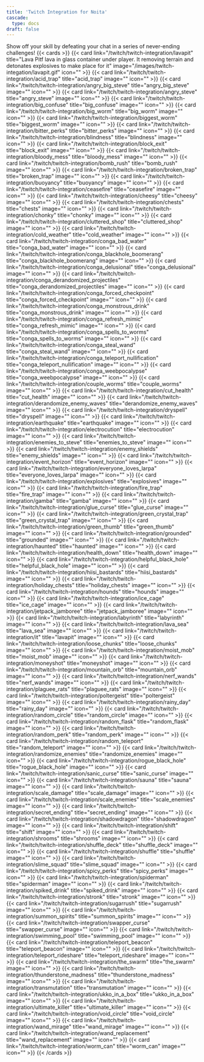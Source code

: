 ```yaml
---
title: 'Twitch Integration for Noita'
cascade:
  type: docs
draft: false
---
```


Show off your skill by defeating your chat in a series of never-ending challenges!
{{< cards >}}
{{< card link="/twitch/twitch-integration/lavapit" title="Lava Pitf lava in glass container under player. It removing terrain and detonates explosives to make place for it" image="/images/twitch-integation/lavapit.gif" icon="" >}}
{{< card link="/twitch/twitch-integration/acid_trap" title="acid_trap" image="" icon="" >}}
{{< card link="/twitch/twitch-integration/angry_big_steve" title="angry_big_steve" image="" icon="" >}}
{{< card link="/twitch/twitch-integration/angry_steve" title="angry_steve" image="" icon="" >}}
{{< card link="/twitch/twitch-integration/big_confuse" title="big_confuse" image="" icon="" >}}
{{< card link="/twitch/twitch-integration/big_worm" title="big_worm" image="" icon="" >}}
{{< card link="/twitch/twitch-integration/biggest_worm" title="biggest_worm" image="" icon="" >}}
{{< card link="/twitch/twitch-integration/bitter_perks" title="bitter_perks" image="" icon="" >}}
{{< card link="/twitch/twitch-integration/blindness" title="blindness" image="" icon="" >}}
{{< card link="/twitch/twitch-integration/block_exit" title="block_exit" image="" icon="" >}}
{{< card link="/twitch/twitch-integration/bloody_mess" title="bloody_mess" image="" icon="" >}}
{{< card link="/twitch/twitch-integration/bomb_rush" title="bomb_rush" image="" icon="" >}}
{{< card link="/twitch/twitch-integration/broken_trap" title="broken_trap" image="" icon="" >}}
{{< card link="/twitch/twitch-integration/buoyancy" title="buoyancy" image="" icon="" >}}
{{< card link="/twitch/twitch-integration/ceasefire" title="ceasefire" image="" icon="" >}}
{{< card link="/twitch/twitch-integration/cheesy" title="cheesy" image="" icon="" >}}
{{< card link="/twitch/twitch-integration/chests" title="chests" image="" icon="" >}}
{{< card link="/twitch/twitch-integration/chonky" title="chonky" image="" icon="" >}}
{{< card link="/twitch/twitch-integration/cluttered_shop" title="cluttered_shop" image="" icon="" >}}
{{< card link="/twitch/twitch-integration/cold_weather" title="cold_weather" image="" icon="" >}}
{{< card link="/twitch/twitch-integration/conga_bad_water" title="conga_bad_water" image="" icon="" >}}
{{< card link="/twitch/twitch-integration/conga_blackhole_boomerang" title="conga_blackhole_boomerang" image="" icon="" >}}
{{< card link="/twitch/twitch-integration/conga_delusional" title="conga_delusional" image="" icon="" >}}
{{< card link="/twitch/twitch-integration/conga_derandomized_projectiles" title="conga_derandomized_projectiles" image="" icon="" >}}
{{< card link="/twitch/twitch-integration/conga_forced_checkpoint" title="conga_forced_checkpoint" image="" icon="" >}}
{{< card link="/twitch/twitch-integration/conga_monstrous_drink" title="conga_monstrous_drink" image="" icon="" >}}
{{< card link="/twitch/twitch-integration/conga_refresh_mimic" title="conga_refresh_mimic" image="" icon="" >}}
{{< card link="/twitch/twitch-integration/conga_spells_to_worms" title="conga_spells_to_worms" image="" icon="" >}}
{{< card link="/twitch/twitch-integration/conga_steal_wand" title="conga_steal_wand" image="" icon="" >}}
{{< card link="/twitch/twitch-integration/conga_teleport_nullification" title="conga_teleport_nullification" image="" icon="" >}}
{{< card link="/twitch/twitch-integration/conga_weebpocalypse" title="conga_weebpocalypse" image="" icon="" >}}
{{< card link="/twitch/twitch-integration/couple_worms" title="couple_worms" image="" icon="" >}}
{{< card link="/twitch/twitch-integration/cut_health" title="cut_health" image="" icon="" >}}
{{< card link="/twitch/twitch-integration/derandomize_enemy_waves" title="derandomize_enemy_waves" image="" icon="" >}}
{{< card link="/twitch/twitch-integration/dryspell" title="dryspell" image="" icon="" >}}
{{< card link="/twitch/twitch-integration/earthquake" title="earthquake" image="" icon="" >}}
{{< card link="/twitch/twitch-integration/electrocution" title="electrocution" image="" icon="" >}}
{{< card link="/twitch/twitch-integration/enemies_to_steve" title="enemies_to_steve" image="" icon="" >}}
{{< card link="/twitch/twitch-integration/enemy_shields" title="enemy_shields" image="" icon="" >}}
{{< card link="/twitch/twitch-integration/event_horizon" title="event_horizon" image="" icon="" >}}
{{< card link="/twitch/twitch-integration/everyone_loves_larpa" title="everyone_loves_larpa" image="" icon="" >}}
{{< card link="/twitch/twitch-integration/explosives" title="explosives" image="" icon="" >}}
{{< card link="/twitch/twitch-integration/fire_trap" title="fire_trap" image="" icon="" >}}
{{< card link="/twitch/twitch-integration/gamba" title="gamba" image="" icon="" >}}
{{< card link="/twitch/twitch-integration/glue_curse" title="glue_curse" image="" icon="" >}}
{{< card link="/twitch/twitch-integration/green_crystal_trap" title="green_crystal_trap" image="" icon="" >}}
{{< card link="/twitch/twitch-integration/green_thumb" title="green_thumb" image="" icon="" >}}
{{< card link="/twitch/twitch-integration/grounded" title="grounded" image="" icon="" >}}
{{< card link="/twitch/twitch-integration/haunted" title="haunted" image="" icon="" >}}
{{< card link="/twitch/twitch-integration/health_down" title="health_down" image="" icon="" >}}
{{< card link="/twitch/twitch-integration/helpful_black_hole" title="helpful_black_hole" image="" icon="" >}}
{{< card link="/twitch/twitch-integration/hiisi_bastards" title="hiisi_bastards" image="" icon="" >}}
{{< card link="/twitch/twitch-integration/holiday_chests" title="holiday_chests" image="" icon="" >}}
{{< card link="/twitch/twitch-integration/hounds" title="hounds" image="" icon="" >}}
{{< card link="/twitch/twitch-integration/ice_cage" title="ice_cage" image="" icon="" >}}
{{< card link="/twitch/twitch-integration/jetpack_jamboree" title="jetpack_jamboree" image="" icon="" >}}
{{< card link="/twitch/twitch-integration/labyrinth" title="labyrinth" image="" icon="" >}}
{{< card link="/twitch/twitch-integration/lava_sea" title="lava_sea" image="" icon="" >}}
{{< card link="/twitch/twitch-integration/it" title="lavapit" image="" icon="" >}}
{{< card link="/twitch/twitch-integration/loose_chunks" title="loose_chunks" image="" icon="" >}}
{{< card link="/twitch/twitch-integration/moist_mob" title="moist_mob" image="" icon="" >}}
{{< card link="/twitch/twitch-integration/moneyshot" title="moneyshot" image="" icon="" >}}
{{< card link="/twitch/twitch-integration/mountain_orb" title="mountain_orb" image="" icon="" >}}
{{< card link="/twitch/twitch-integration/nerf_wands" title="nerf_wands" image="" icon="" >}}
{{< card link="/twitch/twitch-integration/plaguee_rats" title="plaguee_rats" image="" icon="" >}}
{{< card link="/twitch/twitch-integration/poltergeist" title="poltergeist" image="" icon="" >}}
{{< card link="/twitch/twitch-integration/rainy_day" title="rainy_day" image="" icon="" >}}
{{< card link="/twitch/twitch-integration/random_circle" title="random_circle" image="" icon="" >}}
{{< card link="/twitch/twitch-integration/random_flask" title="random_flask" image="" icon="" >}}
{{< card link="/twitch/twitch-integration/random_perk" title="random_perk" image="" icon="" >}}
{{< card link="/twitch/twitch-integration/random_teleport" title="random_teleport" image="" icon="" >}}
{{< card link="/twitch/twitch-integration/randomize_enemies" title="randomize_enemies" image="" icon="" >}}
{{< card link="/twitch/twitch-integration/rogue_black_hole" title="rogue_black_hole" image="" icon="" >}}
{{< card link="/twitch/twitch-integration/sanic_curse" title="sanic_curse" image="" icon="" >}}
{{< card link="/twitch/twitch-integration/sauna" title="sauna" image="" icon="" >}}
{{< card link="/twitch/twitch-integration/scale_damage" title="scale_damage" image="" icon="" >}}
{{< card link="/twitch/twitch-integration/scale_enemies" title="scale_enemies" image="" icon="" >}}
{{< card link="/twitch/twitch-integration/secret_ending" title="secret_ending" image="" icon="" >}}
{{< card link="/twitch/twitch-integration/shadowdragon" title="shadowdragon" image="" icon="" >}}
{{< card link="/twitch/twitch-integration/shift" title="shift" image="" icon="" >}}
{{< card link="/twitch/twitch-integration/shrooms" title="shrooms" image="" icon="" >}}
{{< card link="/twitch/twitch-integration/shuffle_deck" title="shuffle_deck" image="" icon="" >}}
{{< card link="/twitch/twitch-integration/shuffle" title="shuffle" image="" icon="" >}}
{{< card link="/twitch/twitch-integration/slime_squad" title="slime_squad" image="" icon="" >}}
{{< card link="/twitch/twitch-integration/spicy_perks" title="spicy_perks" image="" icon="" >}}
{{< card link="/twitch/twitch-integration/spiderman" title="spiderman" image="" icon="" >}}
{{< card link="/twitch/twitch-integration/spiked_drink" title="spiked_drink" image="" icon="" >}}
{{< card link="/twitch/twitch-integration/stronk" title="stronk" image="" icon="" >}}
{{< card link="/twitch/twitch-integration/sugarrush" title="sugarrush" image="" icon="" >}}
{{< card link="/twitch/twitch-integration/summon_spirits" title="summon_spirits" image="" icon="" >}}
{{< card link="/twitch/twitch-integration/swapper_curse" title="swapper_curse" image="" icon="" >}}
{{< card link="/twitch/twitch-integration/swimming_pool" title="swimming_pool" image="" icon="" >}}
{{< card link="/twitch/twitch-integration/teleport_beacon" title="teleport_beacon" image="" icon="" >}}
{{< card link="/twitch/twitch-integration/teleport_rideshare" title="teleport_rideshare" image="" icon="" >}}
{{< card link="/twitch/twitch-integration/the_swarm" title="the_swarm" image="" icon="" >}}
{{< card link="/twitch/twitch-integration/thunderstone_madness" title="thunderstone_madness" image="" icon="" >}}
{{< card link="/twitch/twitch-integration/transmutation" title="transmutation" image="" icon="" >}}
{{< card link="/twitch/twitch-integration/ukko_in_a_box" title="ukko_in_a_box" image="" icon="" >}}
{{< card link="/twitch/twitch-integration/ultimate_killer" title="ultimate_killer" image="" icon="" >}}
{{< card link="/twitch/twitch-integration/void_circle" title="void_circle" image="" icon="" >}}
{{< card link="/twitch/twitch-integration/wand_mirage" title="wand_mirage" image="" icon="" >}}
{{< card link="/twitch/twitch-integration/wand_replacement" title="wand_replacement" image="" icon="" >}}
{{< card link="/twitch/twitch-integration/worm_can" title="worm_can" image="" icon="" >}}
{{< /cards >}}